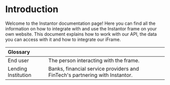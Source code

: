 # Introduction

Welcome to the Instantor documentation page! Here you can find all the information on how to integrate with and use the Instantor frame on your own website. This document explains how to work with our API, the data you can access with it and how to integrate our iFrame. 

| Glossary |   |
| :--- | :--- |
| End user | The person interacting with the frame. |
| Lending Institution | Banks, financial service providers and FinTech's partnering with Instantor. |

